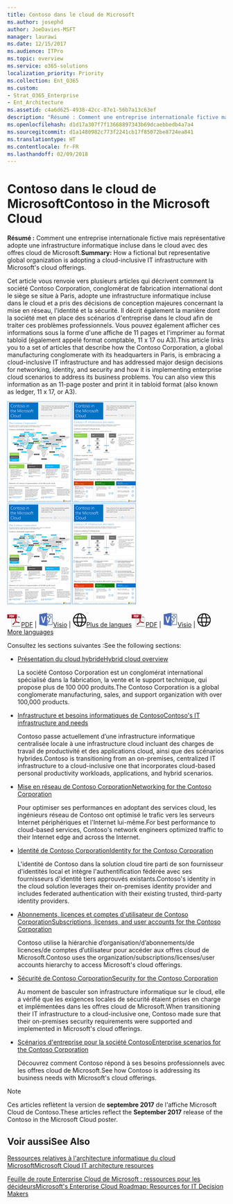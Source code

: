 ```yaml
---
title: Contoso dans le cloud de Microsoft
ms.author: josephd
author: JoeDavies-MSFT
manager: laurawi
ms.date: 12/15/2017
ms.audience: ITPro
ms.topic: overview
ms.service: o365-solutions
localization_priority: Priority
ms.collection: Ent_O365
ms.custom:
- Strat_O365_Enterprise
- Ent_Architecture
ms.assetid: c4a6d625-4938-42cc-87e1-56b7a13c63ef
description: "Résumé : Comment une entreprise internationale fictive mais représentative adopte une infrastructure informatique incluse dans le cloud avec des offres cloud de Microsoft."
ms.openlocfilehash: d1d17a307f7f13668897343b69dcaebbedb4a7a4
ms.sourcegitcommit: d1a1480982c773f2241cb17f85072be8724ea841
ms.translationtype: HT
ms.contentlocale: fr-FR
ms.lasthandoff: 02/09/2018
---
```

# <a name="contoso-in-the-microsoft-cloud"></a><span data-ttu-id="15411-103">Contoso dans le cloud de Microsoft</span><span class="sxs-lookup"><span data-stu-id="15411-103">Contoso in the Microsoft Cloud</span></span>

 <span data-ttu-id="15411-104">**Résumé :** Comment une entreprise internationale fictive mais représentative adopte une infrastructure informatique incluse dans le cloud avec des offres cloud de Microsoft.</span><span class="sxs-lookup"><span data-stu-id="15411-104">**Summary:** How a fictional but representative global organization is adopting a cloud-inclusive IT infrastructure with Microsoft's cloud offerings.</span></span>
  
<span data-ttu-id="15411-p101">Cet article vous renvoie vers plusieurs articles qui décrivent comment la société Contoso Corporation, conglomérat de fabrication international dont le siège se situe à Paris, adopte une infrastructure informatique incluse dans le cloud et a pris des décisions de conception majeures concernant la mise en réseau, l'identité et la sécurité. Il décrit également la manière dont la société met en place des scénarios d'entreprise dans le cloud afin de traiter ces problèmes professionnels. Vous pouvez également afficher ces informations sous la forme d'une affiche de 11 pages et l'imprimer au format tabloïd (également appelé format comptable, 11 x 17 ou A3).</span><span class="sxs-lookup"><span data-stu-id="15411-p101">This article links you to a set of articles that describe how the Contoso Corporation, a global manufacturing conglomerate with its headquarters in Paris, is embracing a cloud-inclusive IT infrastructure and has addressed major design decisions for networking, identity, and security and how it is implementing enterprise cloud scenarios to address its business problems. You can also view this information as an 11-page poster and print it in tabloid format (also known as ledger, 11 x 17, or A3).</span></span>
  
<span data-ttu-id="15411-107">[![Image miniature de l’affiche de Contoso dans Microsoft Cloud.](images/Contoso_Poster/Thumbnail.png)](https://www.microsoft.com/download/details.aspx?id=54427)</span><span class="sxs-lookup"><span data-stu-id="15411-107">[![Thumb image of the Contoso in the Microsoft Cloud poster.](images/Contoso_Poster/Thumbnail.png)](https://www.microsoft.com/download/details.aspx?id=54427)</span></span>
  
<span data-ttu-id="15411-108">![Fichier PDF](images/Common_Images/PDFIcon.png)[PDF](https://go.microsoft.com/fwlink/p/?linkid=842085)  | ![Fichier Visio](images/Common_Images/VisioIcon.png)[Visio](https://go.microsoft.com/fwlink/p/?linkid=842086)  | ![Affichage d'une page contenant des versions dans d'autres langues](images/Common_Images/GlobeIcon.png)[Plus de langues](https://www.microsoft.com/download/details.aspx?id=54427)</span><span class="sxs-lookup"><span data-stu-id="15411-108">![PDF file](images/Common_Images/PDFIcon.png)[PDF](https://go.microsoft.com/fwlink/p/?linkid=842085)  | ![Visio file](images/Common_Images/VisioIcon.png)[Visio](https://go.microsoft.com/fwlink/p/?linkid=842086)  | ![See a page with versions in additional languages](images/Common_Images/GlobeIcon.png)[More languages](https://www.microsoft.com/download/details.aspx?id=54427)</span></span>
  
<span data-ttu-id="15411-109">Consultez les sections suivantes :</span><span class="sxs-lookup"><span data-stu-id="15411-109">See the following sections:</span></span>
  
- [<span data-ttu-id="15411-110">Présentation du cloud hybride</span><span class="sxs-lookup"><span data-stu-id="15411-110">Hybrid cloud overview</span></span>](hybrid-cloud-overview.md)
    
    <span data-ttu-id="15411-111">La société Contoso Corporation est un conglomérat international spécialisé dans la fabrication, la vente et le support technique, qui propose plus de 100 000 produits.</span><span class="sxs-lookup"><span data-stu-id="15411-111">The Contoso Corporation is a global conglomerate manufacturing, sales, and support organization with over 100,000 products.</span></span>
    
- [<span data-ttu-id="15411-112">Infrastructure et besoins informatiques de Contoso</span><span class="sxs-lookup"><span data-stu-id="15411-112">Contoso's IT infrastructure and needs</span></span>](contoso-it-infrastructure-and-needs.md)
    
    <span data-ttu-id="15411-113">Contoso passe actuellement d’une infrastructure informatique centralisée locale à une infrastructure cloud incluant des charges de travail de productivité et des applications cloud, ainsi que des scénarios hybrides.</span><span class="sxs-lookup"><span data-stu-id="15411-113">Contoso is transitioning from an on-premises, centralized IT infrastructure to a cloud-inclusive one that incorporates cloud-based personal productivity workloads, applications, and hybrid scenarios.</span></span>
    
- [<span data-ttu-id="15411-114">Mise en réseau de Contoso Corporation</span><span class="sxs-lookup"><span data-stu-id="15411-114">Networking for the Contoso Corporation</span></span>](networking-for-the-contoso-corporation.md)
    
    <span data-ttu-id="15411-115">Pour optimiser ses performances en adoptant des services cloud, les ingénieurs réseau de Contoso ont optimisé le trafic vers les serveurs Internet périphériques et l'Internet lui-même.</span><span class="sxs-lookup"><span data-stu-id="15411-115">For best performance to cloud-based services, Contoso's network engineers optimized traffic to their Internet edge and across the Internet.</span></span>
    
- [<span data-ttu-id="15411-116">Identité de Contoso Corporation</span><span class="sxs-lookup"><span data-stu-id="15411-116">Identity for the Contoso Corporation</span></span>](identity-for-the-contoso-corporation.md)
    
    <span data-ttu-id="15411-117">L'identité de Contoso dans la solution cloud tire parti de son fournisseur d'identités local et intègre l'authentification fédérée avec ses fournisseurs d'identité tiers approuvés existants.</span><span class="sxs-lookup"><span data-stu-id="15411-117">Contoso's identity in the cloud solution leverages their on-premises identity provider and includes federated authentication with their existing trusted, third-party identity providers.</span></span>
    
- [<span data-ttu-id="15411-118">Abonnements, licences et comptes d'utilisateur de Contoso Corporation</span><span class="sxs-lookup"><span data-stu-id="15411-118">Subscriptions, licenses, and user accounts for the Contoso Corporation</span></span>](subscriptions-licenses-and-user-accounts-for-the-contoso-corporation.md)
    
    <span data-ttu-id="15411-119">Contoso utilise la hiérarchie d’organisation/d’abonnements/de licences/de comptes d’utilisateur pour accéder aux offres cloud de Microsoft.</span><span class="sxs-lookup"><span data-stu-id="15411-119">Contoso uses the organization/subscriptions/licenses/user accounts hierarchy to access Microsoft's cloud offerings.</span></span>
    
- [<span data-ttu-id="15411-120">Sécurité de Contoso Corporation</span><span class="sxs-lookup"><span data-stu-id="15411-120">Security for the Contoso Corporation</span></span>](security-for-the-contoso-corporation.md)
    
    <span data-ttu-id="15411-121">Au moment de basculer son infrastructure informatique sur le cloud, elle a vérifié que les exigences locales de sécurité étaient prises en charge et implémentées dans les offres cloud de Microsoft.</span><span class="sxs-lookup"><span data-stu-id="15411-121">When transitioning their IT infrastructure to a cloud-inclusive one, Contoso made sure that their on-premises security requirements were supported and implemented in Microsoft's cloud offerings.</span></span>
    
- [<span data-ttu-id="15411-122">Scénarios d'entreprise pour la société Contoso</span><span class="sxs-lookup"><span data-stu-id="15411-122">Enterprise scenarios for the Contoso Corporation</span></span>](enterprise-scenarios-for-the-contoso-corporation.md)
    
    <span data-ttu-id="15411-123">Découvrez comment Contoso répond à ses besoins professionnels avec les offres cloud de Microsoft.</span><span class="sxs-lookup"><span data-stu-id="15411-123">See how Contoso is addressing its business needs with Microsoft's cloud offerings.</span></span>
    
> [!NOTE]
> <span data-ttu-id="15411-124">Ces articles reflètent la version de **septembre 2017** de l'affiche Microsoft Cloud de Contoso.</span><span class="sxs-lookup"><span data-stu-id="15411-124">These articles reflect the **September 2017** release of the Contoso in the Microsoft Cloud poster.</span></span>
  
## <a name="see-also"></a><span data-ttu-id="15411-125">Voir aussi</span><span class="sxs-lookup"><span data-stu-id="15411-125">See Also</span></span>

[<span data-ttu-id="15411-126">Ressources relatives à l'architecture informatique du cloud Microsoft</span><span class="sxs-lookup"><span data-stu-id="15411-126">Microsoft Cloud IT architecture resources</span></span>](microsoft-cloud-it-architecture-resources.md)

[<span data-ttu-id="15411-127">Feuille de route Enterprise Cloud de Microsoft : ressources pour les décideurs</span><span class="sxs-lookup"><span data-stu-id="15411-127">Microsoft's Enterprise Cloud Roadmap: Resources for IT Decision Makers</span></span>](https://sway.com/FJ2xsyWtkJc2taRD)



